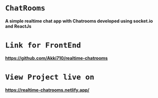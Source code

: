 # `ChatRooms`
**A simple realtime chat app with Chatrooms developed using socket.io and ReactJs**

# `Link for FrontEnd`
**https://github.com/Akki710/realtime-chatrooms**

# `View Project live on `
**https://realtime-chatrooms.netlify.app/**
